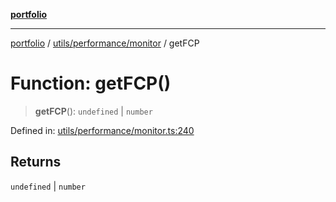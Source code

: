 [**portfolio**](../../../../README.md)

***

[portfolio](../../../../modules.md) / [utils/performance/monitor](../README.md) / getFCP

# Function: getFCP()

> **getFCP**(): `undefined` \| `number`

Defined in: [utils/performance/monitor.ts:240](https://github.com/tnorlund/Portfolio/blob/b901dc34f8c803c7c667d50484f51a07fe20ae8c/portfolio/utils/performance/monitor.ts#L240)

## Returns

`undefined` \| `number`
